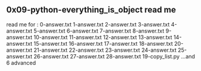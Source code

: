 0x09-python-everything_is_object read me
-----------------------------------------------------------
read me for :
0-answer.txt 1-answer.txt 2-answer.txt 3-answer.txt 4-answer.txt 5-answer.txt  6-answer.txt 7-answer.txt 8-answer.txt 9-answer.txt 10-answer.txt 11-answer.txt 12-answer.txt 13-answer.txt 14-answer.txt 15-answer.txt 16-answer.txt 17-answer.txt 18-answer.txt 20-answer.txt 21-answer.txt 22-answer.txt 23-answer.txt 24-answer.txt 25-answer.txt 26-answer.txt 27-answer.txt 28-answer.txt
19-copy_list.py
...and 6 advanced

